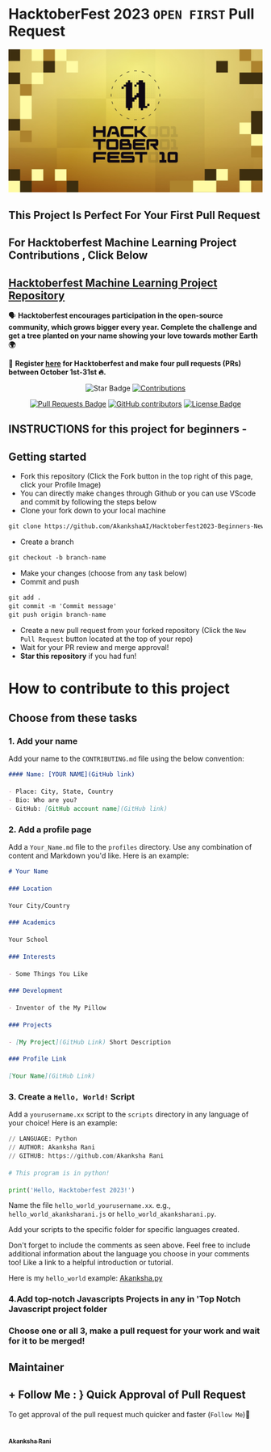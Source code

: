 # HacktoberFest 2023 `OPEN FIRST` Pull Request
![HacktoberFest 2023](logo.png)


## This Project Is Perfect For Your First Pull Request
## For Hacktoberfest Machine Learning Project Contributions , Click Below
## [Hacktoberfest Machine Learning Project Repository ](https://github.com/AkankshaAI/Hacktoberfest-Machine-Learning-diseases)

🗣 **Hacktoberfest encourages participation in the open-source community, which grows bigger every year. Complete the challenge and get a tree planted on your name showing your love towards mother Earth 🌍**

📢 **Register [here](https://hacktoberfest.digitalocean.com) for Hacktoberfest and make four pull requests (PRs) between October 1st-31st 🔥.**

<div align="center">

 <img src="https://img.shields.io/static/v1?label=%F0%9F%8C%9F&message=If%20Useful&style=style=flat&color=BC4E99" alt="Star Badge"/>
 <a href="https://github.com/AkankshaAI" ><img src="https://img.shields.io/badge/Contributions-welcome-violet.svg?style=flat&logo=git" alt="Contributions" /></a>

<a href="https://github.com/AkankshaAI/Hacktoberfest2023-Beginners-New/pulls"><img src="https://img.shields.io/github/issues-pr/AkankshaAI/Hacktoberfest2023-Beginners-New" alt="Pull Requests Badge"/></a>
<a href="https://github.com/AkankshaAI/Hacktoberfest2023-Beginners-New/graphs/contributors"><img alt="GitHub contributors" src="https://img.shields.io/github/contributors/AkankshaAI/Hacktoberfest2023-Beginners-New?color=2b9348"></a>
<a href="https://github.com/AkankshaAI/Hacktoberfest2023-Beginners-New/blob/master/LICENSE"><img src="https://img.shields.io/github/license/AkankshaAI/Hacktoberfest2023-Beginners-New?color=2b9348" alt="License Badge"/></a>

</div>

## INSTRUCTIONS for this project for beginners -

## Getting started

- Fork this repository (Click the Fork button in the top right of this page, click your Profile Image)
- You can directly make changes through Github or you can use VScode and commit by following the steps below
- Clone your fork down to your local machine

```markdown
git clone https://github.com/AkankshaAI/Hacktoberfest2023-Beginners-New.git
```

- Create a branch

```markdown
git checkout -b branch-name
```

- Make your changes (choose from any task below)
- Commit and push

```markdown
git add .
git commit -m 'Commit message'
git push origin branch-name
```

- Create a new pull request from your forked repository (Click the `New Pull Request` button located at the top of your repo)
- Wait for your PR review and merge approval!
- **Star this repository** if you had fun!

# How to contribute to this project

## Choose from these tasks

### 1. Add your name

Add your name to the `CONTRIBUTING.md` file using the below convention:

```markdown
#### Name: [YOUR NAME](GitHub link)

- Place: City, State, Country
- Bio: Who are you?
- GitHub: [GitHub account name](GitHub link)
```

### 2. Add a profile page

Add a `Your_Name.md` file to the `profiles` directory. Use any combination of content and Markdown you'd like. Here is an example:

```markdown
# Your Name

### Location

Your City/Country

### Academics

Your School

### Interests

- Some Things You Like

### Development

- Inventor of the My Pillow

### Projects

- [My Project](GitHub Link) Short Description

### Profile Link

[Your Name](GitHub Link)
```

### 3. Create a `Hello, World!` Script

Add a `yourusername.xx` script to the `scripts` directory in any language of your choice! Here is an example:

```Python
// LANGUAGE: Python
// AUTHOR: Akanksha Rani
// GITHUB: https://github.com/Akanksha Rani

# This program is in python!

print('Hello, Hacktoberfest 2023!')

```

Name the file `hello_world_yourusername.xx`. e.g., `hello_world_akanksharani.js` or `hello_world_akanksharani.py`.

Add your scripts to the specific folder for specific languages created.

Don't forget to include the comments as seen above. Feel free to include additional information about the language you choose in your comments too! Like a link to a helpful introduction or tutorial.

Here is my `hello_world` example: [Akanksha.py](https://github.com/AkankshaAI/Hacktoberfest2023-Beginners-New/tree/main/Scripts)

### 4.Add top-notch Javascripts Projects in any in 'Top Notch Javascript project folder

### Choose one or all 3, make a pull request for your work and wait for it to be merged!


## Maintainer
## + Follow Me : } Quick Approval of Pull Request
To get approval of the pull request much quicker and faster (`Follow Me`)🚀
<tr><td align="center"><a href="https://github.com/AkankshaAI"><kbd><img src="https://avatars3.githubusercontent.com/AkankshaAI?size=100" width="100px;" alt=""/></kbd><br /><sub><b>Akanksha Rani</b></sub></a><br /></td>

</tr>
